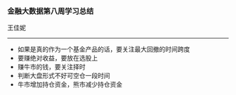 ### 金融大数据第八周学习总结

王佳妮

------------

- 如果是真的作为一个基金产品的话，要关注最大回撤的时间跨度
- 要赚绝对收益，要放在选股上
- 赚牛市的钱，要关注择时
- 判断大盘形式不好可空仓一段时间
- 牛市增加持仓资金，熊市减少持仓资金